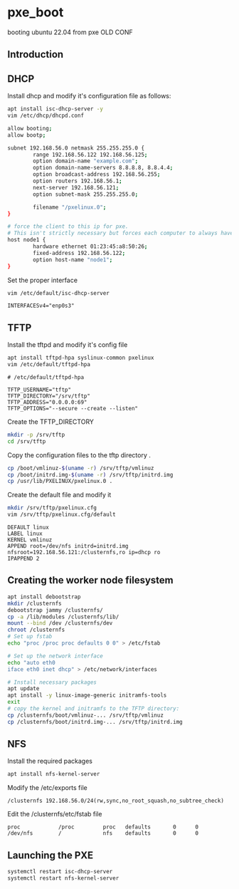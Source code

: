 # pxe_boot
 booting ubuntu 22.04 from pxe OLD CONF

 ## Introduction
 ## DHCP
 Install dhcp and modify it's configuration file as follows:
 ``` bash
apt install isc-dhcp-server -y
vim /etc/dhcp/dhcpd.conf
```
```bash
allow booting;
allow bootp;

subnet 192.168.56.0 netmask 255.255.255.0 {
        range 192.168.56.122 192.168.56.125;
        option domain-name "example.com";
        option domain-name-servers 8.8.8.8, 8.8.4.4;
        option broadcast-address 192.168.56.255;
        option routers 192.168.56.1;
        next-server 192.168.56.121;
        option subnet-mask 255.255.255.0;

        filename "/pxelinux.0";
}

# force the client to this ip for pxe.
# This isn't strictly necessary but forces each computer to always have the same IP address
host node1 {
        hardware ethernet 01:23:45:a8:50:26;
        fixed-address 192.168.56.122;
        option host-name "node1";
}
```
Set the proper interface
```bash
vim /etc/default/isc-dhcp-server
```

```
INTERFACESv4="enp0s3"
```
 ## TFTP
Install the tftpd and modify it's config file
 ```bash
apt install tftpd-hpa syslinux-common pxelinux
vim /etc/default/tftpd-hpa
```

```
# /etc/default/tftpd-hpa

TFTP_USERNAME="tftp"
TFTP_DIRECTORY="/srv/tftp"
TFTP_ADDRESS="0.0.0.0:69"
TFTP_OPTIONS="--secure --create --listen"
```


Create the TFTP_DIRECTORY
``` bash
mkdir -p /srv/tftp
cd /srv/tftp
```
Copy the configuration files to the tftp directory .
``` bash
cp /boot/vmlinuz-$(uname -r) /srv/tftp/vmlinuz
cp /boot/initrd.img-$(uname -r) /srv/tftp/initrd.img
cp /usr/lib/PXELINUX/pxelinux.0 .
```
Create the default file and modify it
```bash
mkdir /srv/tftp/pxelinux.cfg
vim /srv/tftp/pxelinux.cfg/default
```

```
DEFAULT linux
LABEL linux
KERNEL vmlinuz
APPEND root=/dev/nfs initrd=initrd.img nfsroot=192.168.56.121:/clusternfs,ro ip=dhcp ro
IPAPPEND 2
```
## Creating the worker node filesystem
```bash
apt install debootstrap
mkdir /clusternfs
debootstrap jammy /clusternfs/
cp -a /lib/modules /clusternfs/lib/
mount --bind /dev /clusternfs/dev
chroot /clusternfs
# Set up fstab
echo "proc /proc proc defaults 0 0" > /etc/fstab

# Set up the network interface
echo "auto eth0
iface eth0 inet dhcp" > /etc/network/interfaces

# Install necessary packages
apt update
apt install -y linux-image-generic initramfs-tools
exit
# copy the kernel and initramfs to the TFTP directory:
cp /clusternfs/boot/vmlinuz-... /srv/tftp/vmlinuz
cp /clusternfs/boot/initrd.img-... /srv/tftp/initrd.img
```
 ## NFS
 Install the required packages
 ```bash
apt install nfs-kernel-server
```
Modify the /etc/exports file
```
/clusternfs 192.168.56.0/24(rw,sync,no_root_squash,no_subtree_check)
```
Edit the /clusternfs/etc/fstab file
```
proc            /proc         proc   defaults       0      0
/dev/nfs        /             nfs    defaults       0      0
```

## Launching the PXE
```bash
systemctl restart isc-dhcp-server
systemctl restart nfs-kernel-server
```
